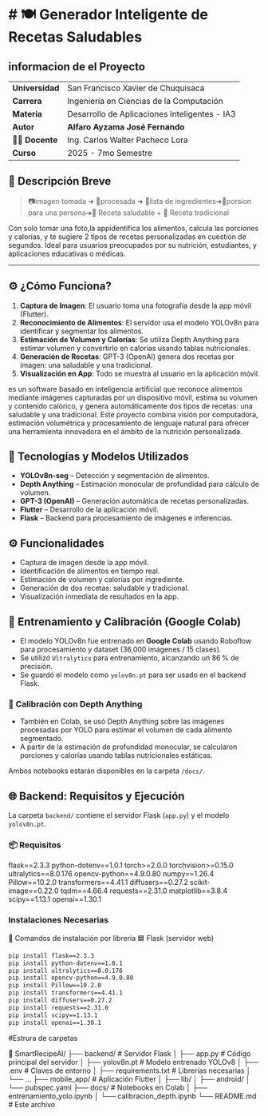 # # 🍽️ Generador Inteligente de Recetas Saludables
## informacion de el Proyecto 
<table>
<tr>
<td><strong>Universidad</strong></td>
<td>San Francisco Xavier de Chuquisaca</td>
</tr>
<tr>
<td><strong>Carrera</strong></td>
<td>Ingeniería en Ciencias de la Computación</td>
</tr>
<tr>
<td><strong>Materia</strong></td>
<td>Desarrollo de Aplicaciones Inteligentes - IA3</td>
</tr>
<tr>
<td><strong>Autor</strong></td>
<td><strong>Alfaro Ayzama José Fernando</strong></td>
</tr>
<tr>
<td><strong>👨‍🏫 Docente</strong></td>
<td>Ing. Carlos Walter Pacheco Lora</td>
</tr>
<tr>
<td><strong>Curso</strong></td>
<td>2025 - 7mo Semestre</td>
</tr>
</table>

## 📌 Descripción Breve

> 📷imagen tomada ➜ 🧠procesada ➜ 📝lista de ingredientes➜📝porsion para una persona➜🥗 Receta saludable + 🍳 Receta tradicional

Con solo tomar una foto,la appidentifica los alimentos, calcula las porciones y calorías, y te sugiere 2 tipos de recetas personalizadas en cuestión de segundos. Ideal para usuarios preocupados por su nutrición, estudiantes, y aplicaciones educativas o médicas.

---

## ⚙️ ¿Cómo Funciona?

1. **Captura de Imagen**: El usuario toma una fotografía desde la app móvil (Flutter).
2. **Reconocimiento de Alimentos**: El servidor usa el modelo YOLOv8n para identificar y segmentar los alimentos.
3. **Estimación de Volumen y Calorías**: Se utiliza Depth Anything para estimar volumen y convertirlo en calorías usando tablas nutricionales.
4. **Generación de Recetas**: GPT-3 (OpenAI) genera dos recetas por imagen: una saludable y una tradicional.
5. **Visualización en App**: Todo se muestra al usuario en la aplicación móvil.

es un software basado en inteligencia artificial que reconoce alimentos mediante imágenes capturadas por un dispositivo móvil, estima su volumen y contenido calórico, y genera automáticamente dos tipos de recetas: una saludable y una tradicional. Este proyecto combina visión por computadora, estimación volumétrica y procesamiento de lenguaje natural para ofrecer una herramienta innovadora en el ámbito de la nutrición personalizada.

## 🧠 Tecnologías y Modelos Utilizados

- **YOLOv8n-seg** – Detección y segmentación de alimentos.
- **Depth Anything** – Estimación monocular de profundidad para cálculo de volumen.
- **GPT-3 (OpenAI)** – Generación automática de recetas personalizadas.
- **Flutter** – Desarrollo de la aplicación móvil.
- **Flask** – Backend para procesamiento de imágenes e inferencias.

## ⚙️ Funcionalidades

- Captura de imagen desde la app móvil.
- Identificación de alimentos en tiempo real.
- Estimación de volumen y calorías por ingrediente.
- Generación de dos recetas: saludable y tradicional.
- Visualización inmediata de resultados en la app.

## 🧠 Entrenamiento y Calibración (Google Colab)
- El modelo YOLOv8n fue entrenado en **Google Colab** usando Roboflow para procesamiento y dataset (36,000 imágenes / 15 clases).
- Se utilizó `Ultralytics` para entrenamiento, alcanzando un 86 % de precisión.
- Se guardó el modelo como `yolov8n.pt` para ser usado en el backend Flask.

### 📏 Calibración con Depth Anything

- También en Colab, se usó Depth Anything sobre las imágenes procesadas por YOLO para estimar el volumen de cada alimento segmentado.
- A partir de la estimación de profundidad monocular, se calcularon porciones y calorías usando tablas nutricionales estáticas.

Ambos notebooks estarán disponibles en la carpeta `/docs/`.

## 🌐 Backend: Requisitos y Ejecución

La carpeta `backend/` contiene el servidor Flask (`app.py`) y el modelo `yolov8n.pt`.

### 📦 Requisitos
flask==2.3.3
python-dotenv==1.0.1
torch>=2.0.0
torchvision>=0.15.0
ultralytics==8.0.176
opencv-python==4.9.0.80
numpy==1.26.4
Pillow==10.2.0
transformers==4.41.1
diffusers==0.27.2
scikit-image==0.22.0
tqdm==4.66.4
requests==2.31.0
matplotlib==3.8.4
scipy==1.13.1
openai==1.30.1
### Instalaciones Necesarias 
🧰 Comandos de instalación por librería
🟦 Flask (servidor web)
```bash
pip install flask==2.3.3
pip install python-dotenv==1.0.1
pip install ultralytics==8.0.176
pip install opencv-python==4.9.0.80
pip install Pillow==10.2.0
pip install transformers==4.41.1
pip install diffusers==0.27.2
pip install requests==2.31.0
pip install scipy==1.13.1
pip install openai==1.30.1
```
#Estrura de carpetas

📁 SmartRecipeAI/
├── backend/               # Servidor Flask
│   ├── app.py             # Código principal del servidor
│   ├── yolov8n.pt         # Modelo entrenado YOLOv8
│   ├── .env               # Claves de entorno
│   ├── requirements.txt   # Librerías necesarias
│   └── ...
├── mobile_app/            # Aplicación Flutter
│   ├── lib/
│   ├── android/
│   └── pubspec.yaml
├── docs/                  # Notebooks en Colab
│   ├── entrenamiento_yolo.ipynb
│   └── calibracion_depth.ipynb
└── README.md              # Este archivo
